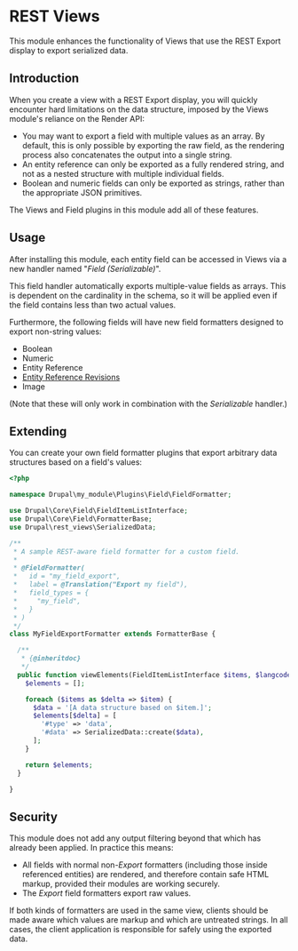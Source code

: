 # REST Views

This module enhances the functionality of Views that use the REST Export
display to export serialized data.

## Introduction

When you create a view with a REST Export display, you will quickly encounter
hard limitations on the data structure, imposed by the Views module's reliance
on the Render API:

 - You may want to export a field with multiple values as an array.
   By default, this is only possible by exporting the raw field, as the
   rendering process also concatenates the output into a single string.
 - An entity reference can only be exported as a fully rendered string,
   and not as a nested structure with multiple individual fields.
 - Boolean and numeric fields can only be exported as strings, rather than
   the appropriate JSON primitives.

The Views and Field plugins in this module add all of these features.

## Usage

After installing this module, each entity field can be accessed in Views
via a new handler named "*Field (Serializable)*".

This field handler automatically exports multiple-value fields as arrays.
This is dependent on the cardinality in the schema, so it will be applied
even if the field contains less than two actual values.

Furthermore, the following fields will have new field formatters designed
to export non-string values:

 - Boolean
 - Numeric
 - Entity Reference
 - [Entity Reference Revisions](https://drupal.org/project/entity_reference_revisions)
 - Image

(Note that these will only work in combination with the *Serializable* handler.)

## Extending

You can create your own field formatter plugins that export arbitrary
data structures based on a field's values:

```php
<?php

namespace Drupal\my_module\Plugins\Field\FieldFormatter;

use Drupal\Core\Field\FieldItemListInterface;
use Drupal\Core\Field\FormatterBase;
use Drupal\rest_views\SerializedData;

/**
 * A sample REST-aware field formatter for a custom field.
 *
 * @FieldFormatter(
 *   id = "my_field_export",
 *   label = @Translation("Export my field"),
 *   field_types = {
 *     "my_field",
 *   }
 * )
 */
class MyFieldExportFormatter extends FormatterBase {

  /**
   * {@inheritdoc}
   */
  public function viewElements(FieldItemListInterface $items, $langcode): array {
    $elements = [];

    foreach ($items as $delta => $item) {
      $data = '[A data structure based on $item.]';
      $elements[$delta] = [
        '#type' => 'data',
        '#data' => SerializedData::create($data),
      ];
    }

    return $elements;
  }

}
```

## Security

This module does not add any output filtering beyond that which has already
been applied. In practice this means:

- All fields with normal non-*Export* formatters (including those
  inside referenced entities) are rendered, and therefore contain
  safe HTML markup, provided their modules are working securely.
- The *Export* field formatters export raw values.

If both kinds of formatters are used in the same view, clients
should be made aware which values are markup and which are
untreated strings. In all cases, the client application is responsible
for safely using the exported data.

